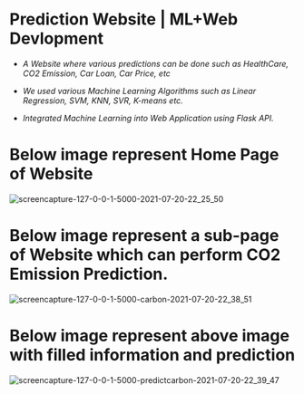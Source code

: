 
# Prediction Website | ML+Web Devlopment

* *A Website where various predictions can be done such as 
HealthCare, CO2 Emission, Car Loan, Car Price, etc*

* *We used various Machine Learning Algorithms such as Linear 
Regression, SVM, KNN, SVR, K-means etc.*

* *Integrated Machine Learning into Web Application using Flask API.*

# Below image represent Home Page of Website
![screencapture-127-0-0-1-5000-2021-07-20-22_25_50](https://user-images.githubusercontent.com/69622677/126368466-0516d507-8413-43f4-a01b-8ee65f5400a8.png)

# Below image represent a sub-page of Website which can perform CO2 Emission Prediction.
![screencapture-127-0-0-1-5000-carbon-2021-07-20-22_38_51](https://user-images.githubusercontent.com/69622677/126368480-8e25929d-6ef2-441b-8161-69a39249f22f.png)

# Below image represent above image with filled information and prediction
![screencapture-127-0-0-1-5000-predictcarbon-2021-07-20-22_39_47](https://user-images.githubusercontent.com/69622677/126368493-90ee6643-f1a8-48da-9647-0f1a6aa1d16e.png)

